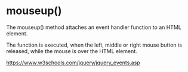 # mouseup()

The mouseup() method attaches an event handler function to an HTML element.

The function is executed, when the left, middle or right mouse button is released, while the mouse is over the HTML element.

https://www.w3schools.com/jquery/jquery_events.asp
